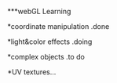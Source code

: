 ***webGL Learning

*coordinate manipulation         .done

*light&color effects             .doing

*complex objects                 .to do

*UV textures...